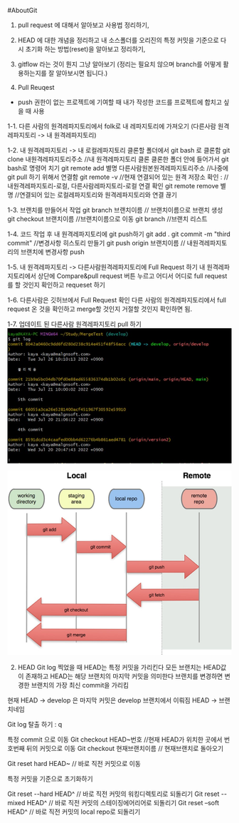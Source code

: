#AboutGit



1. pull request 에 대해서 알아보고 사용법 정리하기, 
2. HEAD 에 대한 개념을 정리하고 내 소스폴더를 오리진의 특정 커밋을 기준으로 다시 초기화 하는 방법(reset)을 알아보고 정리하기, 
3. gitflow 라는 것이 뭔지 그냥 알아보기 (정리는 필요치 않으며 branch를 어떻게 활용하는지를 잘 알아보시면 됩니다.)


1. Pull Reuqest 
- push 권한이 없는 프로젝트에 기여할 때 내가 작성한 코드를 프로젝트에 합치고 싶을 때 사용

1-1. 다른 사람의 원격레파지토리에서 folk로 내 레파지토리에 가져오기 (다른사람 원격 레파지토리 -> 내 원격레파지토리) 

1-2. 내 원격레파지토리 -> 내 로컬레파지토리 클론할 폴더에서 git bash 로 클론함 
git clone 내원격레파지토리주소 //내 원격레파지토리 클론 클론한 폴더 안에 들어가서 git bash로 명령어 치기 
git remote add 별명 다른사람원본원격레파지토리주소 //나중에 git pull 하기 위해서 연결함 
git remote -v //현재 연결되어 있는 원격 저장소 확인 : //내원격레파지토리-로컬, 다른사람레파지토리-로컬 연결 확인 
git remote remove 별명 //연결되어 있는 로컬레파지토리와 원격레파지토리와 연결 끊기 

1-3. 브랜치를 만들어서 작업 
git branch 브랜치이름 // 브랜치이름으로 브랜치 생성 
git checkout 브랜치이름 //브랜치이름으로 이동 
git branch //브랜치 리스트 

1-4. 코드 작업 후 내 원격레파지토리에 git push하기 
git add . 
git commit -m "third commit" //변경사항 히스토리 만들기 
git push origin 브랜치이름 // 내원격레파지토리의 브랜치에 변경사항 push 

1-5. 내 원격레파지토리 -> 다른사람원격레파지토리에 Full Request 하기 
내 원격레파지토리에서 상단에 Compare&pull request 버튼 누르고 어디서 어디로 full request를 할 것인지 확인하고 requeset 하기 

1-6. 다른사람은 깃허브에서 Full Request 확인 다른 사람의 원격레파지토리에서 full request 온 것을 확인하고 merge할 것인지 거절할 것인지 확인하면 됨. 

1-7. 업데이트 된 다른사람 원격레파지토리 pull 하기
![pic2](/img/pic2.jpg)


![pic1](/img/pic1.jpg)


2. HEAD 
Git log 찍었을 때 HEAD는 특정 커밋을 가리킨다
모든 브랜치는 HEAD값이 존재하고 HEAD는 해당 브랜치의 마지막 커밋을 의미한다
브랜치를 변경하면 변경한 브랜치의 가장 최신 commit을 가리킴 
 
현재 HEAD -> develop 은 마지막 커밋은 develop 브랜치에서 이뤄짐 
HEAD -> 브랜치네임

Git log 탈출 하기 : q 


특정 commit 으로 이동
Git checkout HEAD~번호  //현재 HEAD가 위치한 곳에서 번호번째 뒤의 커밋으로 이동
Git checkout 현재브랜치이름  // 현재브랜치로 돌아오기 

Git reset hard HEAD~ // 바로 직전 커밋으로 이동 

특정 커밋을 기준으로 초기화하기

 
Git reset --hard HEAD^ // 바로 직전 커밋의 워킹디렉토리로 되돌리기
Git reset --mixed HEAD^ // 바로 직전 커밋의 스테이징에어리어로 되돌리기
Git reset –soft HEAD^ // 바로 직전 커밋의 local repo로 되돌리기 

